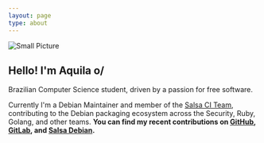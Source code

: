 ```yaml
---
layout: page
type: about
---
```


![Small Picture](/assets/images/border.png)

## Hello! I'm Aquila o/

Brazilian Computer Science student, driven by a passion for free software.

Currently I'm a Debian Maintainer and member of the [Salsa CI
Team](https://wiki.debian.org/SalsaCI), contributing to the Debian packaging
ecosystem across the Security, Ruby, Golang, and other teams. **You can find my
recent contributions on [GitHub](https://github.com/aquilamacedo/),
[GitLab](https://gitlab.com/aquilamacedo/), and [Salsa
Debian](https://salsa.debian.org/aquilamacedo).**
